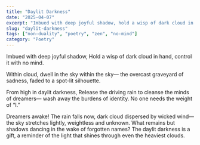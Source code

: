 ```yaml
---
title: "Daylit Darkness"
date: "2025-04-07"
excerpt: "Imbued with deep joyful shadow, hold a wisp of dark cloud in hand, control it with no mind."
slug: "daylit-darkness"
tags: ["non-duality", "poetry", "zen", "no-mind"]
category: "Poetry"
---
```


Imbued with deep joyful shadow,
Hold a wisp of dark cloud
in hand, control it with no mind.

Within cloud, dwell in the sky within the sky—
the overcast graveyard
of sadness, faded to a spot-lit silhouette.

From high in daylit darkness,
Release the driving rain
to cleanse the minds of dreamers—
wash away the burdens of identity.
No one needs the weight of “I.”

Dreamers awake! The rain falls now,
dark cloud dispersed by wicked wind—
the sky stretches lightly, weightless and unknown.
What remains but shadows
dancing in the wake of forgotten names?
The daylit darkness is a gift,
a reminder of the light
that shines through even the heaviest clouds.

